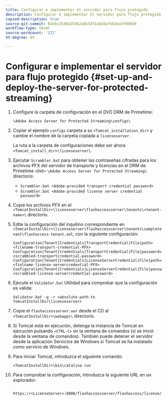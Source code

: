 ```yaml
---
title: Configurar e implementar el servidor para flujo protegido
description: Configurar e implementar el servidor para flujo protegido
copied-description: true
source-git-commit: 02ebc3548a254b2a6554f1ab34afbb3ea5f09bb8
workflow-type: tm+mt
source-wordcount: '172'
ht-degree: 0%

---
```


# Configurar e implementar el servidor para flujo protegido {#set-up-and-deploy-the-server-for-protected-streaming}

1. Configure la carpeta de configuración en el DVD DRM de Primetime:

   `\Adobe Access Server for Protected Streaming\configs\`
1. Copiar el ejemplo `configs` carpeta a su `<Tomcat_installation_dir>` y cambie el nombre de la carpeta copiada a `licenseserver`.

   La ruta a la carpeta de configuraciones debe ser ahora `<Tomcat_install_dir>\licenseserver\`.
1. Ejecutar `Scrambler.bat` para obtener las contraseñas cifradas para los archivos PFX del servidor de transporte y licencias en el DRM de Primetime `<DVD>` `\Adobe Access Server for Protected Streaming\` directorio:

   * `Scrambler.bat <Adobe-provided transport credential password>`
   * `Scrambler.bat <Adobe-provided license server credential password>`

1. Copie los archivos PFX en el `<TomcatInstallDir>\licenseserver\flashaccessserver\tenants\<tenant-name>\` directorio.
1. Edite la configuración del inquilino correspondiente en `<TomcatInstallDir>\licenseserver\flashaccessserver\tenants\sampletenant\flashaccess-tenant.xml`, con la siguiente configuración:

   ```
   Configuration|Tenant|Credentials|TransportCredential|File|path=<filename-transport-credential-PFX> 
   Configuration|Tenant|Credentials|TransportCredential|File|password=<scrambled-transportcredential-password> 
   Configuration|Tenant|Credentials|LicenseServerCredential|File|path=<fielname-license-servercredential-PFX> 
   Configuration|Tenant|Credentials|LicenseServerCredential|File|password=<scrambled-license-servercredential-password>
   ```

1. Ejecute el `Validator.bat` Utilidad para comprobar que la configuración es válida:

   ```
   Validator.bat -g -r <absolute-path-to TomcatInstallDir\licenseserver>
   ```

1. Copie el `flashaccessserver.war` desde el CD al `<TomcatInstallDir>\webapps\` directorio.
1. Si Tomcat está en ejecución, detenga la instancia de Tomcat en ejecución pulsando `<CTRL-C>` en la ventana de comandos (si se inició desde la ventana de comandos). También puede detener el servidor desde la aplicación Servicios de Windows si Tomcat se ha instalado como servicio de Windows.
1. Para iniciar Tomcat, introduzca el siguiente comando:

   ```
   <TomcatInstallDir>\bin\catalina run
   ```

1. Para comprobar la configuración, introduzca la siguiente URL en un explorador:

   ```
    https://<LicenseServer>:8080/flashaccessserver/flashaccess/license/v2
   ```
